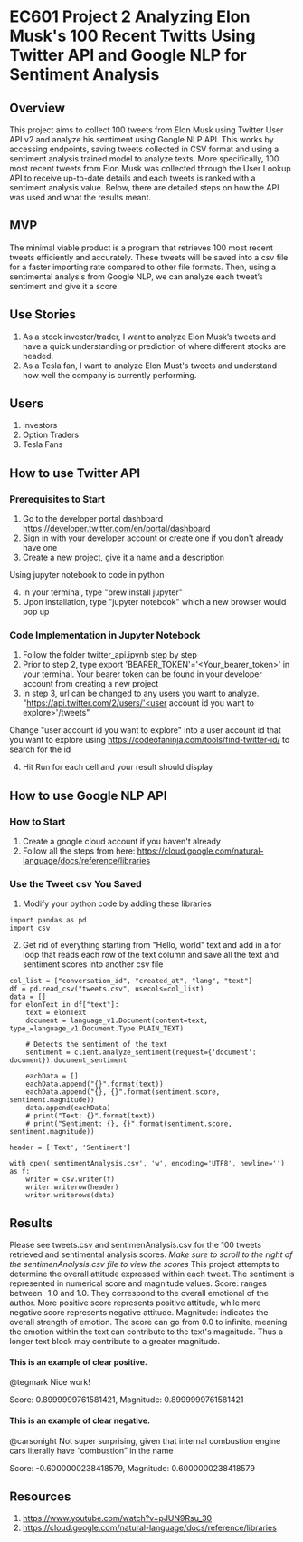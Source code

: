 # EC601 Project 2 Analyzing Elon Musk's 100 Recent Twitts Using Twitter API and Google NLP for Sentiment Analysis

## Overview
This project aims to collect 100 tweets from Elon Musk using Twitter User API v2 and analyze his sentiment using Google NLP API. This works by accessing endpoints, saving tweets collected in CSV format and using a sentiment analysis trained model to analyze texts. More specifically, 100 most recent tweets from Elon Musk was collected through the User Lookup API to receive up-to-date details and each tweets is ranked with a sentiment analysis value. Below, there are detailed steps on how the API was used and what the results meant.

## MVP
The minimal viable product is a program that retrieves 100 most recent tweets efficiently and accurately. These tweets will be saved into a csv file for a faster importing rate compared to other file formats. Then, using a sentimental analysis from Google NLP, we can analyze each tweet’s sentiment and give it a score. 

## Use Stories
1) As a stock investor/trader, I want to analyze Elon Musk’s tweets and have a quick understanding or prediction of where different stocks are headed.
2) As a Tesla fan, I want to analyze Elon Must's tweets and understand how well the company is currently performing.

## Users
1) Investors
2) Option Traders
3) Tesla Fans

## How to use Twitter API
### Prerequisites to Start
1) Go to the developer portal dashboard https://developer.twitter.com/en/portal/dashboard 
2) Sign in with your developer account or create one if you don't already have one
3) Create a new project, give it a name and a description

Using jupyter notebook to code in python

4) In your terminal, type "brew install jupyter"
5) Upon installation, type "jupyter notebook" which a new browser would pop up 

### Code Implementation in Jupyter Notebook
1) Follow the folder twitter_api.ipynb step by step 
2) Prior to step 2, type export 'BEARER_TOKEN'='<Your_bearer_token>' in your terminal. Your bearer token can be found in your developer account from creating a new project
3) In step 3, url can be changed to any users you want to analyze. 
"https://api.twitter.com/2/users/'<user account id you want to explore>'/tweets"
  
Change "user account id you want to explore" into a user account id that you want to explore using https://codeofaninja.com/tools/find-twitter-id/ to search for the id
  
4) Hit Run for each cell and your result should display

## How to use Google NLP API
### How to Start
1) Create a google cloud account if you haven't already
2) Follow all the steps from here: https://cloud.google.com/natural-language/docs/reference/libraries

### Use the Tweet csv You Saved
1) Modify your python code by adding these libraries
```
import pandas as pd
import csv
```
2) Get rid of everything starting from "Hello, world" text and add in a for loop that reads each row of the text column and save all the text and sentiment scores into another csv file
```
col_list = ["conversation_id", "created_at", "lang", "text"]
df = pd.read_csv("tweets.csv", usecols=col_list)
data = []
for elonText in df["text"]:
    text = elonText
    document = language_v1.Document(content=text, type_=language_v1.Document.Type.PLAIN_TEXT)

    # Detects the sentiment of the text
    sentiment = client.analyze_sentiment(request={'document': document}).document_sentiment

    eachData = []
    eachData.append("{}".format(text))
    eachData.append("{}, {}".format(sentiment.score, sentiment.magnitude))
    data.append(eachData)
    # print("Text: {}".format(text))
    # print("Sentiment: {}, {}".format(sentiment.score, sentiment.magnitude))

header = ['Text', 'Sentiment']

with open('sentimentAnalysis.csv', 'w', encoding='UTF8', newline='') as f:
    writer = csv.writer(f)
    writer.writerow(header)
    writer.writerows(data) 
```

  
## Results
Please see tweets.csv and sentimenAnalysis.csv for the 100 tweets retrieved and sentimental analysis scores.
*Make sure to scroll to the right of the sentimenAnalysis.csv file to view the scores*
This project attempts to determine the overall attitude expressed within each tweet. The sentiment is represented in numerical score and magnitude values.
Score: ranges between -1.0 and 1.0. They correspond to the overall emotional of the author. More positive score represents positive attitude, while more negative score represents negative attitude. 
Magnitude: indicates the overall strength of emotion. The score can go from 0.0 to infinite, meaning the emotion within the text can contribute to the text's magnitude. Thus a longer text block may contribute to a greater magnitude. 
#### This is an example of clear positive.
@tegmark Nice work!	

Score: 0.8999999761581421, Magnitude: 0.8999999761581421
#### This is an example of clear negative.
@carsonight Not super surprising, given that internal combustion engine cars literally have “combustion” in the name	

Score: -0.6000000238418579, Magnitude: 0.6000000238418579

## Resources
1) https://www.youtube.com/watch?v=pJUN9Rsu_30
2) https://cloud.google.com/natural-language/docs/reference/libraries
